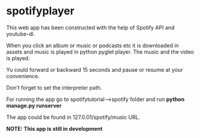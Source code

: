 # spotifyplayer

This web app has been constructed with the help of Spotify API and youtube-dl.

When you click an album or music or podcasts etc it is downloaded in assets and music is played in python pyglet player. The music and the video is played.

Yu could forward or backward 15 seconds and pause or resume at your convenience.

Don't forget to set the interpreter path.

For running the app go to spotifytutorial-->spotify folder and run **python manage.py runserver**

The app could be found in 127.0.01/spotify/music URL.

**NOTE: This app is still in development** 
